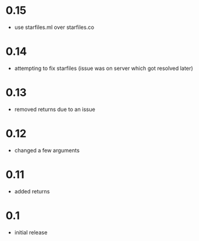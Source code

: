 # 0.15
- use starfiles.ml over starfiles.co

# 0.14
- attempting to fix starfiles (issue was on server which got resolved later)

# 0.13
- removed returns due to an issue

# 0.12
- changed a few arguments

# 0.11
- added returns

# 0.1
- initial release

